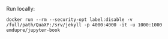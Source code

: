 Run locally:

    docker run --rm --security-opt label:disable -v /full/path/QuaXP:/srv/jekyll -p 4000:4000 -it -u 1000:1000 emdupre/jupyter-book